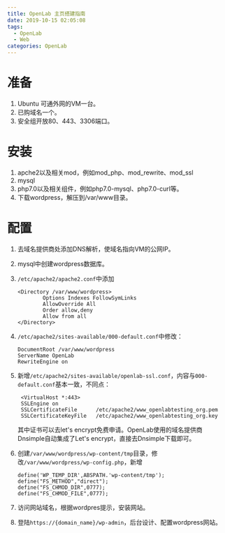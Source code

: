 ```yaml
---
title: OpenLab 主页搭建指南 
date: 2019-10-15 02:05:08
tags:
  - OpenLab
  - Web
categories: OpenLab
---
```


# 准备

1. Ubuntu 可通外网的VM一台。
2. 已购域名一个。
3. 安全组开放80、443、3306端口。
<!-- more -->

# 安装

1. apche2以及相关mod，例如mod_php、mod_rewrite、mod_ssl
2. mysql
3. php7.0以及相关组件，例如php7.0-mysql、php7.0-curl等。
4. 下载wordpress，解压到/var/www目录。

# 配置

1. 去域名提供商处添加DNS解析，使域名指向VM的公网IP。

2. mysql中创建wordpress数据库。

3. `/etc/apache2/apache2.conf`中添加

   ```
   <Directory /var/www/wordpress>
           Options Indexes FollowSymLinks
           AllowOverride All
           Order allow,deny
           Allow from all
   </Directory>
   ```

4. `/etc/apache2/sites-available/000-default.conf`中修改：

   ```
   DocumentRoot /var/www/wordpress
   ServerName OpenLab
   RewriteEngine on
   ```

5. 新增`/etc/apache2/sites-available/openlab-ssl.conf`，内容与`000-default.conf`基本一致，不同点：

   ```
    <VirtualHost *:443>
    SSLEngine on
    SSLCertificateFile      /etc/apache2/www_openlabtesting_org.pem
    SSLCertificateKeyFile   /etc/apache2/www_openlabtesting_org.key
   ```

   其中证书可以去let's encrypt免费申请。OpenLab使用的域名提供商Dnsimple自动集成了Let's encrypt，直接去Dnsimple下载即可。

6. 创建`/var/www/wordpress/wp-content/tmp`目录，修改`/var/www/wordpress/wp-config.php`，新增

   ```
   define('WP_TEMP_DIR',ABSPATH.'wp-content/tmp');
   define("FS_METHOD","direct");
   define("FS_CHMOD_DIR",0777);
   define("FS_CHMOD_FILE",0777);
   ```

7. 访问网站域名，根据wordpres提示，安装网站。
8. 登陆`https://{domain_name}/wp-admin`，后台设计、配置wordpress网站。
